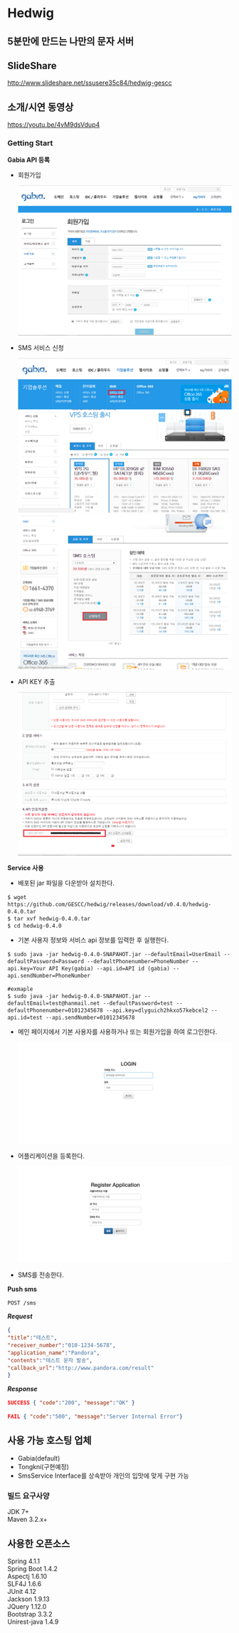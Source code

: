 # Hedwig

## 5분만에 만드는 나만의 문자 서버

## SlideShare

http://www.slideshare.net/ssusere35c84/hedwig-gescc

## 소개/시연 동영상

https://youtu.be/4vM9dsVdup4

### Getting Start

**Gabia API 등록**  
* 회원가입  

	![Sign_up](docs/img/gabia1.png)  

* SMS 서비스 신청  

	![Submit_sms1](docs/img/gabia2.png)  
	![Submit_sms2](docs/img/gabia3.png)  

* API KEY 추출  

	![Get_api_key](docs/img/gabia4.png)

**Service 사용**  
* 배포된 jar 파일을 다운받아 설치한다.

```shell
$ wget https://github.com/GESCC/hedwig/releases/download/v0.4.0/hedwig-0.4.0.tar
$ tar xvf hedwig-0.4.0.tar
$ cd hedwig-0.4.0
```

* 기본 사용자 정보와 서비스 api 정보를 입력한 후 실행한다.  

```shell
$ sudo java -jar hedwig-0.4.0-SNAPAHOT.jar --defaultEmail=UserEmail --defaultPassword=Password --defaultPhonenumber=PhoneNumber --api.key=Your API Key(gabia) --api.id=API id (gabia) --api.sendNumber=PhoneNumber
```

```shell
#exmaple
$ sudo java -jar hedwig-0.4.0-SNAPAHOT.jar --defaultEmail=test@hanmail.net --defaultPassword=test --defaultPhonenumber=01012345678 --api.key=dlyguich2hkxo57kebcel2 --api.id=test --api.sendNumber=01012345678
```

* 메인 페이지에서 기본 사용자를 사용하거나 또는 회원가입을 하여 로그인한다.  

	![Login](docs/img/login.png)  

* 어플리케이션을 등록한다.  

	![Register_application](docs/img/regapp.png)  

* SMS를 전송한다.  

**Push sms**

```http
POST /sms
```
**_Request_**

```json
{
"title":"테스트",
"receiver_number":"010-1234-5678",
"application_name":"Pandora",
"contents":"테스트 문자 발송",
"callback_url":"http://www.pandora.com/result"
}
```

**_Response_**

```json
SUCCESS { "code":"200", "message":"OK" } 
```
```json
FAIL { "code":"500", "message":"Server Internal Error"}
```

## 사용 가능 호스팅 업체
* Gabia(default)
* Tongkni(구현예정)
* SmsService Interface를 상속받아 개인의 입맛에 맞게 구현 가능

### 빌드 요구사양
JDK 7+  
Maven 3.2.x+

## 사용한 오픈소스
Spring 4.1.1  
Spring Boot 1.4.2  
Aspectj 1.6.10  
SLF4J 1.6.6  
JUnit 4.12  
Jackson 1.9.13  
JQuery 1.12.0  
Bootstrap 3.3.2  
Unirest-java 1.4.9  
